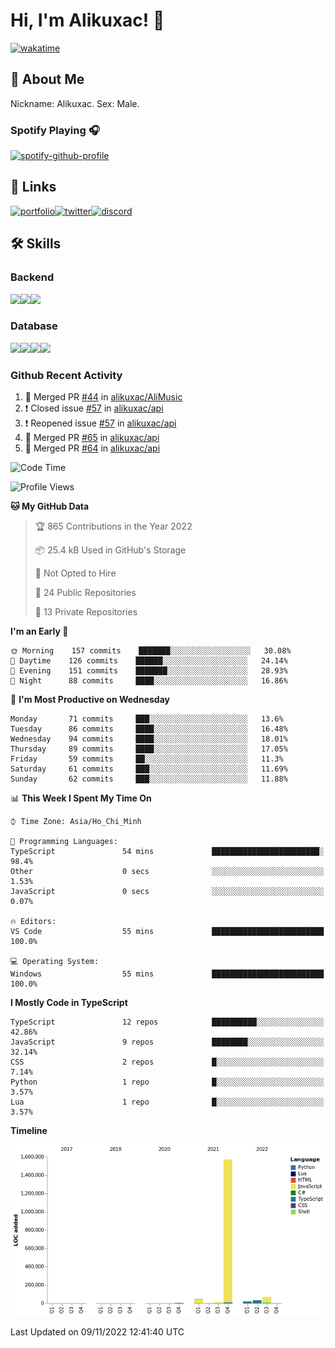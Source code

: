 # Hi, I'm Alikuxac! 👋
[![wakatime](https://wakatime.com/badge/user/f351a39f-05c3-4440-84c7-6444ba23d95e.svg)](https://wakatime.com/@alikuxac)
## 🚀 About Me
Nickname: Alikuxac.
Sex: Male.

### Spotify Playing 🎧
[![spotify-github-profile](https://spotify-github-profile.vercel.app/api/view?uid=1ug46od67cxvdqjx4zr7l33i4&cover_image=true&theme=natemoo-re&bar_color=53b14f&bar_color_cover=false)](https://open.spotify.com/user/1ug46od67cxvdqjx4zr7l33i4)

## 🔗 Links
[![portfolio][portfolio-badge]][website-link][![twitter][twitter-badge]][twitter-link][![discord][discord-badge]][discord-link]

## 🛠 Skills
<!---### Frontend--->

### Backend
[![](https://img.shields.io/badge/C%23-239120?style=for-the-badge&logo=c-sharp&logoColor=white)]()[![](https://img.shields.io/badge/JavaScript-F7DF1E?style=for-the-badge&logo=javascript&logoColor=black)]()[![](https://img.shields.io/badge/TypeScript-007ACC?style=for-the-badge&logo=typescript&logoColor=white)]()
### Database
[![](https://img.shields.io/badge/MySQL-00000F?style=for-the-badge&logo=mysql&logoColor=white)]()[![](https://img.shields.io/badge/MongoDB-4EA94B?style=for-the-badge&logo=mongodb&logoColor=white)]()[![](https://img.shields.io/badge/PostgreSQL-316192?style=for-the-badge&logo=postgresql&logoColor=white)]()[![](https://img.shields.io/badge/Redis-D82C20?style=for-the-badge&logo=RedislogoColor=white)]()
<!---### Tools--->

<!---### Framework--->

### Github Recent Activity
<!--START_SECTION:activity-->
1. 🎉 Merged PR [#44](https://github.com/alikuxac/AliMusic/pull/44) in [alikuxac/AliMusic](https://github.com/alikuxac/AliMusic)
2. ❗️ Closed issue [#57](https://github.com/alikuxac/api/issues/57) in [alikuxac/api](https://github.com/alikuxac/api)
3. ❗️ Reopened issue [#57](https://github.com/alikuxac/api/issues/57) in [alikuxac/api](https://github.com/alikuxac/api)
4. 🎉 Merged PR [#65](https://github.com/alikuxac/api/pull/65) in [alikuxac/api](https://github.com/alikuxac/api)
5. 🎉 Merged PR [#64](https://github.com/alikuxac/api/pull/64) in [alikuxac/api](https://github.com/alikuxac/api)
<!--END_SECTION:activity-->

<!--START_SECTION:waka-->
![Code Time](http://img.shields.io/badge/Code%20Time-3%2C858%20hrs%2017%20mins-blue)

![Profile Views](http://img.shields.io/badge/Profile%20Views-2-blue)

**🐱 My GitHub Data** 

> 🏆 865 Contributions in the Year 2022
 > 
> 📦 25.4 kB Used in GitHub's Storage 
 > 
> 🚫 Not Opted to Hire
 > 
> 📜 24 Public Repositories 
 > 
> 🔑 13 Private Repositories  
 > 
**I'm an Early 🐤** 

```text
🌞 Morning    157 commits    ███████░░░░░░░░░░░░░░░░░░   30.08% 
🌆 Daytime    126 commits    ██████░░░░░░░░░░░░░░░░░░░   24.14% 
🌃 Evening    151 commits    ███████░░░░░░░░░░░░░░░░░░   28.93% 
🌙 Night      88 commits     ████░░░░░░░░░░░░░░░░░░░░░   16.86%

```
📅 **I'm Most Productive on Wednesday** 

```text
Monday       71 commits     ███░░░░░░░░░░░░░░░░░░░░░░   13.6% 
Tuesday      86 commits     ████░░░░░░░░░░░░░░░░░░░░░   16.48% 
Wednesday    94 commits     ████░░░░░░░░░░░░░░░░░░░░░   18.01% 
Thursday     89 commits     ████░░░░░░░░░░░░░░░░░░░░░   17.05% 
Friday       59 commits     ██░░░░░░░░░░░░░░░░░░░░░░░   11.3% 
Saturday     61 commits     ███░░░░░░░░░░░░░░░░░░░░░░   11.69% 
Sunday       62 commits     ███░░░░░░░░░░░░░░░░░░░░░░   11.88%

```


📊 **This Week I Spent My Time On** 

```text
⌚︎ Time Zone: Asia/Ho_Chi_Minh

💬 Programming Languages: 
TypeScript               54 mins             ████████████████████████░   98.4% 
Other                    0 secs              ░░░░░░░░░░░░░░░░░░░░░░░░░   1.53% 
JavaScript               0 secs              ░░░░░░░░░░░░░░░░░░░░░░░░░   0.07%

🔥 Editors: 
VS Code                  55 mins             █████████████████████████   100.0%

💻 Operating System: 
Windows                  55 mins             █████████████████████████   100.0%

```

**I Mostly Code in TypeScript** 

```text
TypeScript               12 repos            ██████████░░░░░░░░░░░░░░░   42.86% 
JavaScript               9 repos             ████████░░░░░░░░░░░░░░░░░   32.14% 
CSS                      2 repos             █░░░░░░░░░░░░░░░░░░░░░░░░   7.14% 
Python                   1 repo              █░░░░░░░░░░░░░░░░░░░░░░░░   3.57% 
Lua                      1 repo              █░░░░░░░░░░░░░░░░░░░░░░░░   3.57%

```


**Timeline**

![Chart not found](https://raw.githubusercontent.com/alikuxac/alikuxac/master/charts/bar_graph.png) 


 Last Updated on 09/11/2022 12:41:40 UTC
<!--END_SECTION:waka-->

<!--- Link definition --->
[website-link]: https://alikuxac.xyz/
[twitter-link]: https://twitter.com/alikuxac
[discord-link]: https://discord.gg/8yfv46W
[kofi-link]: https://ko-fi.com/alikuxac
[Facebook]: https://www.facebook.com/anikuxac

[Instagram]: https://www.instagram.com/alikuxac/

<!--- Badgee Imag --->
[portfolio-badge]: https://img.shields.io/badge/my_portfolio-000?style=for-the-badge&logo=ko-fi&logoColor=white
[twitter-badge]: https://img.shields.io/badge/twitter-1DA1F2?style=for-the-badge&logo=twitter&logoColor=white
[discord-badge]: https://img.shields.io/badge/Discord-7289DA?style=for-the-badge&logo=discord&logoColor=white
